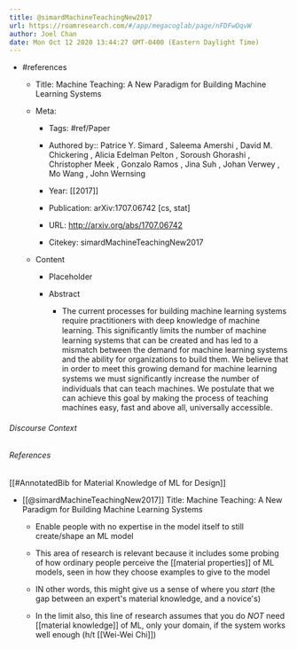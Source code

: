 ```yaml
---
title: @simardMachineTeachingNew2017
url: https://roamresearch.com/#/app/megacoglab/page/nFDFwQqvW
author: Joel Chan
date: Mon Oct 12 2020 13:44:27 GMT-0400 (Eastern Daylight Time)
---
```


- #references

    - Title: Machine Teaching: A New Paradigm for Building Machine Learning Systems

    - Meta:

        - Tags: #ref/Paper

        - Authored by::  Patrice Y. Simard ,  Saleema Amershi ,  David M. Chickering ,  Alicia Edelman Pelton ,  Soroush Ghorashi ,  Christopher Meek ,  Gonzalo Ramos ,  Jina Suh ,  Johan Verwey ,  Mo Wang ,  John Wernsing

        - Year: [[2017]]

        - Publication: arXiv:1707.06742 [cs, stat]

        - URL: http://arxiv.org/abs/1707.06742

        - Citekey: simardMachineTeachingNew2017

    - Content

        - Placeholder

        - Abstract

            - The current processes for building machine learning systems require practitioners with deep knowledge of machine learning. This signiﬁcantly limits the number of machine learning systems that can be created and has led to a mismatch between the demand for machine learning systems and the ability for organizations to build them. We believe that in order to meet this growing demand for machine learning systems we must signiﬁcantly increase the number of individuals that can teach machines. We postulate that we can achieve this goal by making the process of teaching machines easy, fast and above all, universally accessible.

###### Discourse Context



###### References

[[#AnnotatedBib for Material Knowledge of ML for Design]]

- [[@simardMachineTeachingNew2017]] Title: Machine Teaching: A New Paradigm for Building Machine Learning Systems

    - Enable people with no expertise in the model itself to still create/shape an ML model

    - This area of research is relevant because it includes some probing of how ordinary people perceive the [[material properties]] of ML models, seen in how they choose examples to give to the model

    - IN other words, this might give us a sense of where you *start* (the gap between an expert's material knowledge, and a novice's)

    - In the limit also, this line of research assumes that you do *NOT* need [[material knowledge]] of ML, only your domain, if the system works well enough (h/t [[Wei-Wei Chi]])
